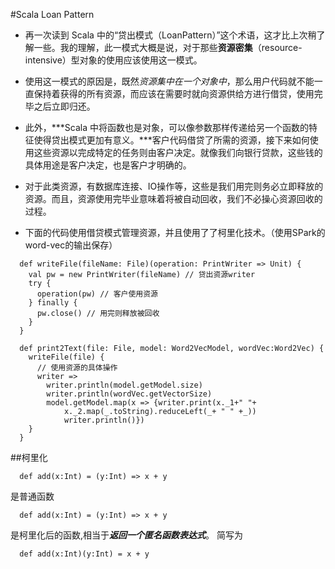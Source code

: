 #Scala Loan Pattern
- 再一次读到 Scala 中的“贷出模式（LoanPattern）”这个术语，这才比上次稍了解一些。我的理解，此一模式大概是说，对于那些**资源密集**（resource-intensive）型对象的使用应该使用这一模式。

- 使用这一模式的原因是，既然*资源集中在一个对象中*，那么用户代码就不能一直保持着获得的所有资源，而应该在需要时就向资源供给方进行借贷，使用完毕之后立即归还。

- 此外，***Scala 中将函数也是对象，可以像参数那样传递给另一个函数的特征使得贷出模式更加有意义。***客户代码借贷了所需的资源，接下来如何使用这些资源以完成特定的任务则由客户决定。就像我们向银行贷款，这些钱的具体用途是客户决定，也是客户才明确的。

- 对于此类资源，有数据库连接、IO操作等，这些是我们用完则务必立即释放的资源。而且，资源使用完毕业意味着将被自动回收，我们不必操心资源回收的过程。

- 下面的代码使用借贷模式管理资源，并且使用了了柯里化技术。（使用SPark的word-vec的输出保存）

```
  def writeFile(fileName: File)(operation: PrintWriter => Unit) {
    val pw = new PrintWriter(fileName) // 贷出资源writer 
    try {
      operation(pw) // 客户使用资源 
    } finally {
      pw.close() // 用完则释放被回收 
    }
  }

  def print2Text(file: File, model: Word2VecModel, wordVec:Word2Vec) {
    writeFile(file) {
      // 使用资源的具体操作 
      writer =>
        writer.println(model.getModel.size)
        writer.println(wordVec.getVectorSize)
        model.getModel.map(x => {writer.print(x._1+" "+
            x._2.map(_.toString).reduceLeft(_+ " " +_))
            writer.println()})
    }
  }
```
##柯里化
```
  def add(x:Int) = (y:Int) => x + y
```
是普通函数
```
  def add(x:Int) = (y:Int) => x + y
```
是柯里化后的函数,相当于***返回一个匿名函数表达式***。 
简写为
```
  def add(x:Int)(y:Int) = x + y
```
